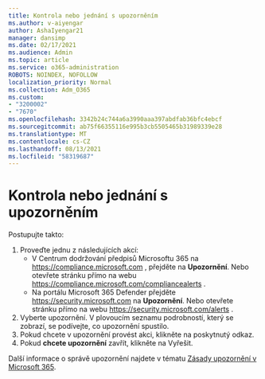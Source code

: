 ```yaml
---
title: Kontrola nebo jednání s upozorněním
ms.author: v-aiyengar
author: AshaIyengar21
manager: dansimp
ms.date: 02/17/2021
ms.audience: Admin
ms.topic: article
ms.service: o365-administration
ROBOTS: NOINDEX, NOFOLLOW
localization_priority: Normal
ms.collection: Adm_O365
ms.custom:
- "3200002"
- "7670"
ms.openlocfilehash: 3342b24c744a6a3990aaa397abdfab36bfc4ebcf
ms.sourcegitcommit: ab75f66355116e995b3cb5505465b31989339e28
ms.translationtype: MT
ms.contentlocale: cs-CZ
ms.lasthandoff: 08/13/2021
ms.locfileid: "58319687"
---
```

# <a name="review-or-act-on-an-alert"></a>Kontrola nebo jednání s upozorněním

Postupujte takto:

1. Proveďte jednu z následujících akcí:
   - V Centrum dodržování předpisů Microsoftu 365 na <https://compliance.microsoft.com> , přejděte na **Upozornění**. Nebo otevřete stránku přímo na webu <https://compliance.microsoft.com/compliancealerts> .
   - Na portálu Microsoft 365 Defender přejděte <https://security.microsoft.com> na **Upozornění**. Nebo otevřete stránku přímo na webu <https://security.microsoft.com/alerts> .
2. Vyberte upozornění. V plovoucím seznamu podrobností, který se zobrazí, se podívejte, co upozornění spustilo.
3. Pokud chcete v upozornění provést akci, klikněte na poskytnutý odkaz.
4. Pokud **chcete upozornění** zavřít, klikněte na Vyřešit.

Další informace o správě upozornění najdete v tématu [Zásady upozornění v Microsoft 365](https://docs.microsoft.com/microsoft-365/compliance/alert-policies).
